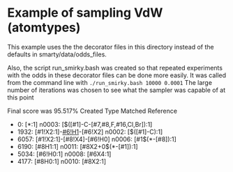 # Example of sampling VdW (atomtypes)

This example uses the the decorator files in this directory 
instead of the defaults in smarty/data/odds_files. 

Also, the script run_smirky.bash was created so that repeated experiments 
with the odds in these decorator files can be done more easily. 
It was called from the command line with 
`./run_smirky.bash 10000 0.0001`
The large number of iterations was chosen to see what the sampler was capable of at this point

Final score was 95.517%
Created Type                                    Matched Reference
* 0: [*:1]                                      n0003: [$([#1]-C-[#7,#8,F,#16,Cl,Br]):1]
* 1932: [#1!X2:1]-[#6!H1](-[#6!H0])-[#6!X2]     n0002: [$([#1]-C):1]
* 6057: [#1!X2:1]-[#8!X4]-[#6!H0]               n0006: [#1$(*-[#8]):1]
* 6190: [#8H1:1]                                n0011: [#8X2+0$(*-[#1]):1]
* 5034: [#6!H0:1]                               n0008: [#6X4:1]
* 4177: [#8H0:1]                                n0010: [#8X2:1]
